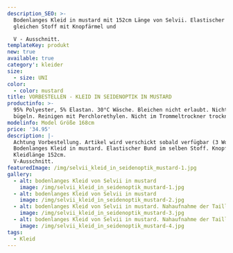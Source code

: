 ```yaml
---
description_SEO: >-
  Bodenlanges Kleid in mustard mit 152cm Länge von Selvii. Elastischer bund im
  gleichen Stoff mit Knopfärmel und

  V - Ausschnitt.
templateKey: produkt
new: true
available: true
category': kleider
size:
  - size: UNI
color:
  - color: mustard
title: VORBESTELLEN - KLEID IN SEIDENOPTIK IN MUSTARD
productinfo: >-
  95% Polyester, 5% Elastan. 30°C Wäsche. Bleichen nicht erlaubt. Nicht
  bügeln. Reinigen mit Perchlorethylen. Nicht im Trommeltrockner trocknen.
modelinfo: Model Größe 168cm
price: '34.95'
description: |-
  Achtung Vorbestellung. Artikel wird verschickt sobald verfügbar (3 Wochen).
  Bodenlanges Kleid in mustard. Elastischer Bund im selben Stoff. Knopfärmel.
  Kleidlänge 152cm.
  V-Ausschnitt.
featuredImage: /img/selvii_kleid_in_seidenoptik_mustard-1.jpg
gallery:
  - alt: bodenlanges Kleid von Selvii in mustard
    image: /img/selvii_kleid_in_seidenoptik_mustard-1.jpg
  - alt: bodenlanges Kleid von Selvii in mustard
    image: /img/selvii_kleid_in_seidenoptik_mustard-2.jpg
  - alt: bodenlanges Kleid von Selvii in mustard. Nahaufnahme der Taille.
    image: /img/selvii_kleid_in_seidenoptik_mustard-3.jpg
  - alt: bodenlanges Kleid von Selvii in mustard. Nahaufnahme der Taille.
    image: /img/selvii_kleid_in_seidenoptik_mustard-4.jpg
tags:
  - Kleid
---
```


